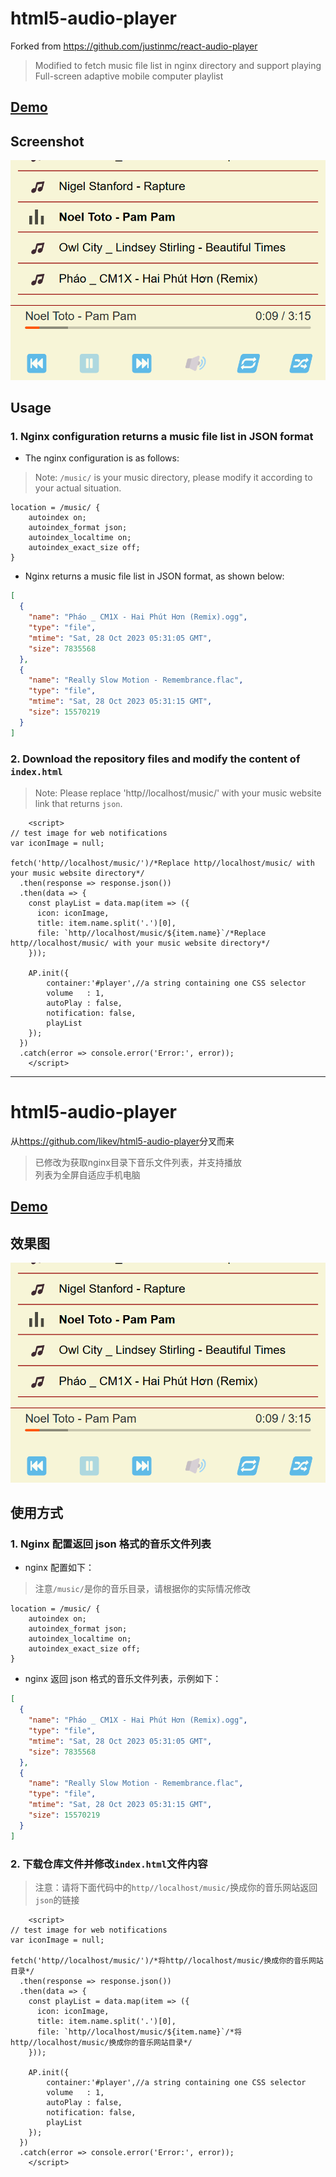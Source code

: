 # html5-audio-player

Forked from <https://github.com/justinmc/react-audio-player>

> Modified to fetch music file list in nginx directory and support playing<br />Full-screen adaptive mobile computer playlist

## [Demo](https://github.com/likev/html5-audio-player)

## Screenshot

![music_](./music_.png)

## Usage

### 1. Nginx configuration returns a music file list in JSON format

- The nginx configuration is as follows:

> Note: `/music/` is your music directory, please modify it according to your actual situation.

```
location = /music/ {
    autoindex on;
    autoindex_format json;
    autoindex_localtime on;
    autoindex_exact_size off;
}
```

- Nginx returns a music file list in JSON format, as shown below:

```json
[
  {
    "name": "Pháo _ CM1X - Hai Phút Hơn (Remix).ogg",
    "type": "file",
    "mtime": "Sat, 28 Oct 2023 05:31:05 GMT",
    "size": 7835568
  },
  {
    "name": "Really Slow Motion - Remembrance.flac",
    "type": "file",
    "mtime": "Sat, 28 Oct 2023 05:31:15 GMT",
    "size": 15570219
  }
]
```

### 2. Download the repository files and modify the content of `index.html`

> Note: Please replace 'http//localhost/music/' with your music website link that returns `json`.

```
    <script>
// test image for web notifications
var iconImage = null;

fetch('http//localhost/music/')/*Replace http//localhost/music/ with your music website directory*/
  .then(response => response.json())
  .then(data => {
    const playList = data.map(item => ({
      icon: iconImage,
      title: item.name.split('.')[0],
      file: `http//localhost/music/${item.name}`/*Replace http//localhost/music/ with your music website directory*/
    }));

    AP.init({
        container:'#player',//a string containing one CSS selector
        volume   : 1,
        autoPlay : false,
        notification: false,
        playList
    });
  })
  .catch(error => console.error('Error:', error));
    </script>
```

---

# html5-audio-player

从<https://github.com/likev/html5-audio-player>分叉而来

> 已修改为获取nginx目录下音乐文件列表，并支持播放<br />列表为全屏自适应手机电脑

## [Demo](https://sogadm.github.io/html5-audio-player/)

## 效果图

![music_](./music_.png)

## 使用方式

### 1. Nginx 配置返回 json 格式的音乐文件列表

- nginx 配置如下：

> 注意`/music/`是你的音乐目录，请根据你的实际情况修改

```
location = /music/ {
    autoindex on;
    autoindex_format json;
    autoindex_localtime on;
    autoindex_exact_size off;
}
```

- nginx 返回 json 格式的音乐文件列表，示例如下：

```json
[
  {
    "name": "Pháo _ CM1X - Hai Phút Hơn (Remix).ogg",
    "type": "file",
    "mtime": "Sat, 28 Oct 2023 05:31:05 GMT",
    "size": 7835568
  },
  {
    "name": "Really Slow Motion - Remembrance.flac",
    "type": "file",
    "mtime": "Sat, 28 Oct 2023 05:31:15 GMT",
    "size": 15570219
  }
]
```

### 2. 下载仓库文件并修改`index.html`文件内容

> 注意：请将下面代码中的`http//localhost/music/`换成你的音乐网站返回`json`的链接

```
    <script>
// test image for web notifications
var iconImage = null;

fetch('http//localhost/music/')/*将http//localhost/music/换成你的音乐网站目录*/
  .then(response => response.json())
  .then(data => {
    const playList = data.map(item => ({
      icon: iconImage,
      title: item.name.split('.')[0],
      file: `http//localhost/music/${item.name}`/*将http//localhost/music/换成你的音乐网站目录*/
    }));

    AP.init({
        container:'#player',//a string containing one CSS selector
        volume   : 1,
        autoPlay : false,
        notification: false,
        playList
    });
  })
  .catch(error => console.error('Error:', error));
    </script>
```

